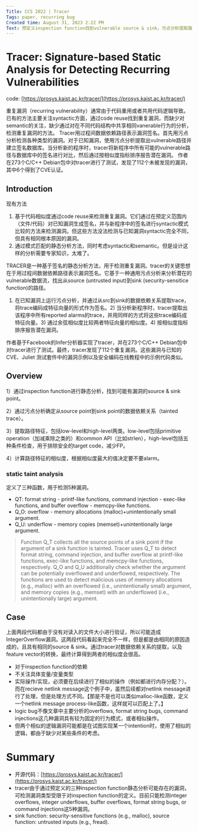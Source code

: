 ```yaml
---
Title: CCS 2022 | Tracer
Tags: paper, recurring bug
Created time: August 31, 2023 2:22 PM
Text: 预定义inspection function找到vulnerable source & sink，污点分析提取路径生成signature，比较待测路径和已知漏洞路径的signature。
---
```

# Tracer: Signature-based Static Analysis for Detecting Recurring Vulnerabilities

code: [https://prosys.kaist.ac.kr/tracer/](https://prosys.kaist.ac.kr/tracer/)

重复漏洞（recurring vulnerability）通常由于代码重用或者共用代码逻辑导致。已有的方法主要关注syntactic方面，通过code reuse找到重复漏洞，而缺少对semantic的关注，缺少通过对在不同代码结构中共享相同vanerable行为的分析，检测重复漏洞的方法。
Tracer用过程间数据依赖路径表示漏洞签名。首先用污点分析检测各种类型的漏洞。对于已知漏洞，使用污点分析提取出vulnerable路径并建立签名数据库。当分析新的程序时，tracer将新程序中所有可能的vulnerable路径与数据库中的签名进行对比，然后通过按相似度指标排序报告潜在漏洞。
作者在273个C/C++ Debian包中对tracer进行了测试，发现了112个未被发现的漏洞，其中6个得到了CVE认证。

## Introduction

现有方法
1) 基于代码相似度通过code reuse来检测重复漏洞。它们通过在预定义范围内（文件/代码）对已知漏洞生成签名，并与新程序中的签名进行syntactic模式比较的方法来检测漏洞。但这些方法没法检测与已知漏洞syntactic完全不同，但具有相同根本原因的漏洞。
2) 通过模式匹配的静态分析方法，同时考虑syntactic和semantic。但是设计这样的分析需要专家知识，太难了。

TRACER是一种基于签名的静态分析方法，用于检测重复漏洞。tracer的关键思想在于用过程间数据依赖路径表示漏洞签名。它基于一种通用污点分析来分析潜在的vulnerable数据流，找出从source (untrusted input)到sink (security-sensitice function)的路径。
1) 在已知漏洞上运行污点分析，并通过从src到sink的数据依赖关系提取trace，将trace编码成特征向量的形式作为签名。2) 当分析新程序时，tracer提取出该程序中所有reported alarms的trace，并用同样的方式将这些trace编码成特征向量。3) 通过余弦相似度比较两者特征向量的相似度。4) 按相似度指标排序报告潜在漏洞。

作者基于Facebook的Infer分析器实现了tracer，并在273个C/C++ Debian包中对tracer进行了测试。最终，tracer发现了112个重复漏洞。这些漏洞与已知的 CVE、Juliet 测试套件中的漏洞示例以及安全编码在线教程中的示例代码类似。

## Overview

1）通过inspection function进行静态分析，找到可能有漏洞的source & sink point。

2）通过污点分析确定从source point到sink point的数据依赖关系（tainted trace）。

3）提取路径特征，包括low-level和high-level两类。low-level包括primitive operation（加减乘除之类的）和common API（比如strlen），high-level包括五种条件检查，用于排除安全的target code，减少FP。

4）计算路径特征的相似度，根据相似度最大的值决定要不要alarm。

### static taint analysis

定义了三种函数，用于检测5种漏洞。

- QT: format string - printf-like functions, command injection - exec-like functions, and buffer overflow - memcpy-like functions.
- Q_O: overflow - memory allocations (malloc)+unintentionally small argument.
- Q_U: underflow - memory copies (memset)+unintentionally large argument.

> Function Q_T collects all the source points of a sink point if the argument of a sink function is tainted. Tracer uses Q_T to detect format string, command injection, and buffer overflow at printf-like functions, exec-like functions, and memcpy-like functions, respectively. 
Q_O and Q_U additionally check whether the argument can be potentially overflowed and underflowed, respectively. The functions are used to detect malicious uses of memory allocations (e.g., malloc) with an overflowed (i.e., unintentionally small) argument, and memory copies (e.g., memset) with an underflowed (i.e., unintentionally large) argument.
> 

## Case

上面两段代码都由于没有对读入的文件大小进行验证，所以可能造成IntegerOverflow漏洞。这两段代码看起来完全不一样，但是都是由相同的原因造成的，且具有相同的source & sink。通过tracer对数据依赖关系的提取，以及feature vector的转换，最终计算得到两者的相似度会很高。

- 对于inspection function的依赖
- 不关注具体变量/变量类型
- 实际操作/实现，必须要在后续进行了相似的操作（例如都进行内存分配？）。而在recieve netlink message这个例子中，虽然后续都对netlink message进行了处理，但是处理方式不同。【那是不是也可以类似malloc-like函数，定义一个netlink message process-like函数，这样就可以匹配上了。】
- logic bug不像文章中主要分析的overflows, format string bugs, command injections这几种漏洞具有较为固定的行为模式，或者相似操作。
- 但两个相似的逻辑漏洞可能都是在试图实现某一个intention时，使用了相似的逻辑，都由于缺少对某些条件的考虑。

# Summary

- 开源代码：[https://prosys.kaist.ac.kr/tracer/](https://prosys.kaist.ac.kr/tracer/)
- tracer由于通过预定义的三种inspection function静态分析可能存在的漏洞，可检测漏洞类型受限于对inspection function的定义。目前只能检测integer overflows, integer underflows, buffer overflows, format string bugs, or command injections这5种漏洞。
- sink function: security-sensitive functions (e.g., malloc), source function: untrusted inputs (e.g., fread).